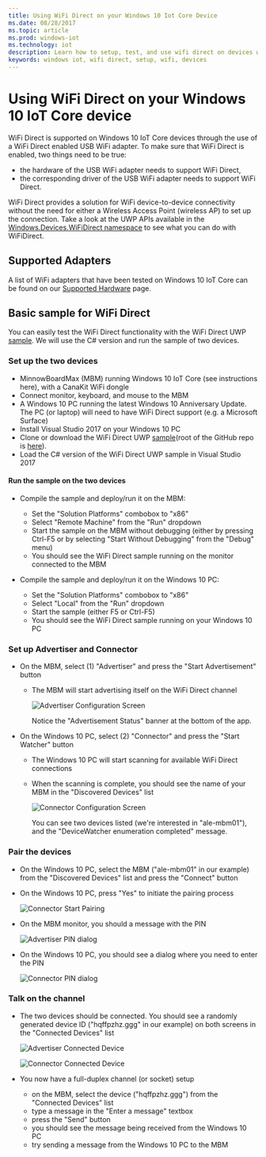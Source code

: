```yaml
---
title: Using WiFi Direct on your Windows 10 Iot Core Device
ms.date: 08/28/2017
ms.topic: article
ms.prod: windows-iot
ms.technology: iot
description: Learn how to setup, test, and use wifi direct on devices with an enabled USB wifi adapter.
keywords: windows iot, wifi direct, setup, wifi, devices
---
```


# Using WiFi Direct on your Windows 10 IoT Core device

WiFi Direct is supported on Windows 10 IoT Core devices through the use of a WiFi Direct enabled USB WiFi adapter. To make sure that WiFi Direct is enabled, two things need to be true:
* the hardware of the USB WiFi adapter needs to support WiFi Direct,
* the corresponding driver of the USB WiFi adapter needs to support WiFi Direct. 

WiFi Direct provides a solution for WiFi device-to-device connectivity without the need for either a Wireless Access Point (wireless AP) to set up the connection. Take a look at the UWP APIs available in the [Windows.Devices.WiFiDirect namespace](https://msdn.microsoft.com/library/windows/apps/windows.devices.wifidirect.aspx) to see what you can do with WiFiDirect.

## Supported Adapters

A list of WiFi adapters that have been tested on Windows 10 IoT Core can be found on our [Supported Hardware](../learn-about-hardware/HardwareCompatList.md) page. 

## Basic sample for WiFi Direct

You can easily test the WiFi Direct functionality with the WiFi Direct UWP [sample](https://github.com/Microsoft/Windows-universal-samples/tree/master/Samples/WiFiDirect). We will use the C# version and run the sample of two devices.

### Set up the two devices
* MinnowBoardMax (MBM) running Windows 10 IoT Core (see instructions here), with a CanaKit WiFi dongle
* Connect monitor, keyboard, and mouse to the MBM
* A Windows 10 PC running the latest Windows 10 Anniversary Update. The PC (or laptop) will need to have WiFi Direct support (e.g. a Microsoft Surface)
* Install Visual Studio 2017 on your Windows 10 PC
* Clone or download the WiFi Direct UWP [sample](https://github.com/Microsoft/Windows-universal-samples/tree/master/Samples/WiFiDirect)(root of the GitHub repo is [here](https://github.com/Microsoft/Windows-universal-samples)).
* Load the C# version of the WiFi Direct UWP sample in Visual Studio 2017

#### Run the sample on the two devices
* Compile the sample and deploy/run it on the MBM:

    * Set the "Solution Platforms" combobox to "x86"
    * Select "Remote Machine" from the "Run" dropdown
    * Start the sample on the MBM without debugging (either by pressing Ctrl-F5 or by selecting "Start Without Debugging" from the "Debug" menu)
    * You should see the WiFi Direct sample running on the monitor connected to the MBM
* Compile the sample and deploy/run it on the Windows 10 PC:
    * Set the "Solution Platforms" combobox to "x86"
    * Select "Local" from the "Run" dropdown
    * Start the sample (either F5 or Ctrl-F5)
    * You should see the WiFi Direct sample running on your Windows 10 PC

### Set up Advertiser and Connector
* On the MBM, select (1) "Advertiser" and press the "Start Advertisement" button

    * The MBM will start advertising itself on the WiFi Direct channel

        ![Advertiser Configuration Screen](../media/SetupWiFiDirect/Advertiser01.png)

        Notice the "Advertisement Status" banner at the bottom of the app.
    
* On the Windows 10 PC, select (2) "Connector" and press the "Start Watcher" button 

    * The Windows 10 PC will start scanning for available WiFi Direct connections
    * When the scanning is complete, you should see the name of your MBM in the "Discovered Devices" list

        ![Connector Configuration Screen](../media/SetupWiFiDirect/Connector01.png)

        You can see two devices listed (we're interested in "ale-mbm01"), and the "DeviceWatcher enumeration completed" message.

### Pair the devices
* On the Windows 10 PC, select the MBM ("ale-mbm01" in our example) from the "Discovered Devices" list and press the "Connect" button
* On the Windows 10 PC, press "Yes" to initiate the pairing process

    ![Connector Start Pairing](../media/SetupWiFiDirect/Connector02.png)

* On the MBM monitor, you should a message with the PIN

    ![Advertiser PIN dialog](../media/SetupWiFiDirect/Advertiser02.png)

* On the Windows 10 PC, you should see a dialog where you need to enter the PIN

    ![Connector PIN dialog](../media/SetupWiFiDirect/Connector03.png)

### Talk on the channel
* The two devices should be connected. You should see a randomly generated device ID ("hqffpzhz.ggg" in our example) on both screens in the "Connected Devices" list

    ![Advertiser Connected Device](../media/SetupWiFiDirect/Advertiser03.png)

    ![Connector Connected Device](../media/SetupWiFiDirect/Connector04.png)

* You now have a full-duplex channel (or socket) setup

    * on the MBM, select the device ("hqffpzhz.ggg") from the "Connected Devices" list
    * type a message in the "Enter a message" textbox
    * press the "Send" button
    * you should see the message being received from the Windows 10 PC
    * try sending a message from the Windows 10 PC to the MBM
